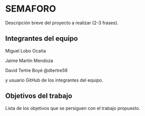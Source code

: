 # SEMAFORO

Descripción breve del proyecto a realizar (2-3 frases).

## Integrantes del equipo
Miguel Lobo Ocaña

Jaime Martín Mendoza

David Tertre Boyé @dtertre59

y usuario GitHub de los integrantes del equipo.

## Objetivos del trabajo

Lista de los objetivos que se persiguen con el trabajo propuesto.
